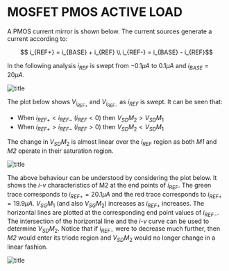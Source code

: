 # MOSFET PMOS ACTIVE LOAD

A PMOS current mirror is shown below. The current sources generate a current according to:

$$ i_{REF+} = i_{BASE} + i_{REF} \\ i_{REF-} = i_{BASE} - i_{REF}$$

In the following analysis $i_{REF}$ is swept from $-0.1 \mu A$ to $0.1 \mu A$ and $i_{BASE} = 20 \mu A$.

![title][def0]

[def0]: pmos_active_load.svg

The plot below shows $V_{i_{REF+}}$ and $V_{i_{REF-}}$ as $i_{REF}$ is swept. It can be seen that:

* When $i_{REF+} < i_{REF-}$ ($i_{REF} < 0$) then $V_{SD}M_2 > V_{SD}M_1$
* When $i_{REF+} > i_{REF-}$ ($i_{REF} > 0$) then $V_{SD}M_2 < V_{SD}M_1$

The change in $V_{SD}M_2$ is almost linear over the $i_{REF}$ region as both *M1* and *M2* operate in their saturation region.

![title][def1]

[def1]: mosfet_pmos_active_load_viref.svg

The above behaviour can be understood by considering the plot below. It shows the *i-v* characteristics of M2 at the end points of $i_{REF}$. The green trace corresponds to $i_{REF+} = 20.1 \mu A$ and the red trace corresponds to $i_{REF+} = 19.9 \mu A$. $V_{SG}M_1$ (and also $V_{SG}M_2$) increases as $i_{REF+}$ increases. The horizontal lines are plotted at the corresponding end point values of $i_{REF-}$. The intersection of the horizontal line and the *i-v* curve can be used to determine $V_{SD}M_2$. Notice that if $i_{REF-}$ were to decrease much further, then *M2* would enter its triode region and $V_{SD}M_2$ would no longer change in a linear fashion.

![title][def2]

[def2]: mosfet_pmos_active_load_iref.svg